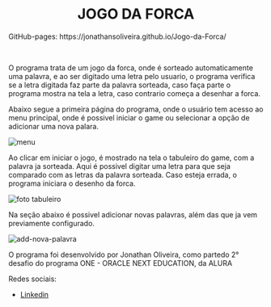 <h1 align="center"> JOGO DA FORCA </h1>
<p>GitHub-pages: https://jonathansoliveira.github.io/Jogo-da-Forca/</p>
<br>
<p>O programa trata de um jogo da forca, onde é sorteado automaticamente uma palavra, e ao ser digitado uma letra pelo usuario, o programa verifica se a letra digitada faz parte da palavra sorteada, caso faça parte o programa mostra na tela a letra, caso contrario começa a desenhar a forca.</p>

<p>Abaixo segue a primeira página do programa, onde o usuário tem acesso ao menu principal, onde é possivel iniciar o game ou selecionar a opção de adicionar uma nova palara.</p>

![menu](https://user-images.githubusercontent.com/100869896/171457552-c3f9f923-024c-4ec8-9469-db39aea8c98b.jpg)

<p>Ao clicar em iniciar o jogo, é mostrado na tela o tabuleiro do game, com a palavra ja sorteada. Aqui é possivel digitar uma letra para que seja comparado com as letras da palavra sorteada. Caso esteja errada, o programa iniciara o desenho da forca.</p>

![foto tabuleiro](https://user-images.githubusercontent.com/100869896/171457133-d4ef9c15-b2aa-456f-97b4-36904e1e2e73.jpg)

<p>Na seção abaixo é possivel adicionar novas palavras, além das que ja vem previamente configurado.</p>

![add-nova-palavra](https://user-images.githubusercontent.com/100869896/171457326-0e4e4bfd-f5f4-4f53-b5cc-ef44cc12345e.jpg)

<p>O programa foi desenvolvido por Jonathan Oliveira, como partedo 2° desafio do programa ONE - ORACLE NEXT EDUCATION, da ALURA</p>

<p>Redes sociais:</p>
<ul>
  <li><a href="https://www.linkedin.com/in/jonathansoliveira77/">Linkedin</a></li>
</ul>
